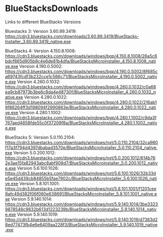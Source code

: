 # BlueStacksDownloads
Links to different BlueStacks Versions

Bluestacks 3:
Version 3.60.89.3419: https://cdn3.bluestacks.com/downloads/3.60.89.3419/BlueStacks-Installer_3.60.89.3419_native.exe

BlueStacks 4:
Version 4.150.8.1008: https://cdn3.bluestacks.com/downloads/windows/bgp/4.150.8.1008/26a5c6bdcf865d905b8c4e6de81b4dfa/BlueStacksMicroInstaller_4.150.8.1008_native.exe
Version 4.190.0.5002: https://cdn3.bluestacks.com/downloads/windows/bgp/4.190.0.5002/8f685ca69743fcdf3b232cce1c566c71/BlueStacksMicroInstaller_4.190.0.5002_native.exe
Version 4.260.0.1032: https://cdn3.bluestacks.com/downloads/windows/bgp/4.260.0.1032/c0a68ea9cb87973b3be6c8da4e48730f/BlueStacksMicroInstaller_4.260.0.1032_native.exe
Version 4.280.0.1022: https://cdn3.bluestacks.com/downloads/windows/bgp/4.280.0.1022/216ab19f86264ff3d198094f2990863e/BlueStacksMicroInstaller_4.280.0.1022_native.exe
Version 4.280.1.1002: https://cdn3.bluestacks.com/downloads/windows/bgp/4.280.1.1002/c9da3f767aed4858fde55c0f37209f8a/BlueStacksMicroInstaller_4.280.1.1002_native.exe

BlueStacks 5:
Version 5.0.110.2104: https://cdn3.bluestacks.com/downloads/windows/nxt/5.0.110.2104/32ca960f17a3f794d4397dbabad3570e/BlueStacksMicroInstaller_5.0.110.2104_native.exe
Version 5.0.200.1012: https://cdn3.bluestacks.com/downloads/windows/nxt/5.0.200.1012/614b762e3ae15fa82943abc8abf908d7/BlueStacksMicroInstaller_5.0.200.1012_native.exe
Version 5.6.100.1026: https://cdn3.bluestacks.com/downloads/windows/nxt/5.6.100.1026/32b33de5e45d439cb84855b5fae7902c/BlueStacksMicroInstaller_5.6.100.1026_native.exe
Version 5.8.101.1001: https://cdn3.bluestacks.com/downloads/windows/nxt/5.8.101.1001/f1201cee9afc49d382f06f060e638691/BlueStacksMicroInstaller_5.8.101.1001_native.exe
Version 5.9.140.1014: https://cdn3.bluestacks.com/downloads/windows/nxt/5.9.140.1014/3be33239878548c9832b613d1223239b/BlueStacksMicroInstaller_5.9.140.1014_native.exe
Version 5.9.140.1019: https://cdn3.bluestacks.com/downloads/windows/nxt/5.9.140.1019/d7383d28ed77473fb4e6e6409aa228f3/BlueStacksMicroInstaller_5.9.140.1019_native.exe
